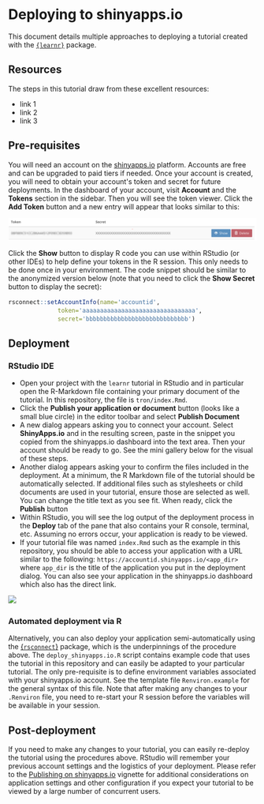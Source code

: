 # Deploying to shinyapps.io

This document details multiple approaches to deploying a tutorial created with the [`{learnr}`](https://rstudio.github.io/learnr) package. 

## Resources

The steps in this tutorial draw from these excellent resources:

* link 1
* link 2
* link 3

## Pre-requisites

You will need an account on the [shinyapps.io](https://shinyapps.io) platform. Accounts are free and can be upgraded to paid tiers if needed. Once your account is created, you will need to obtain your account's token and secret for future deployments. In the dashboard of your account, visit **Account** and the **Tokens** section in the sidebar. Then you will see the token viewer. Click the **Add Token** button and a new entry will appear that looks similar to this:

![](img/token_dashboard.png)

Click the **Show** button to display R code you can use within RStudio (or other IDEs) to help define your tokens in the R session. This only needs to be done once in your environment. The code snippet should be similar to the anonymized version below (note that you need to click the **Show Secret** button to display the secret):

```r
rsconnect::setAccountInfo(name='accountid',
			  token='aaaaaaaaaaaaaaaaaaaaaaaaaaaaaaaa',
			  secret='bbbbbbbbbbbbbbbbbbbbbbbbbbbbb')
```

## Deployment

### RStudio IDE

* Open your project with the `learnr` tutorial in RStudio and in particular open the R-Markdown file containing your primary document of the tutorial. In this repository, the file is `tron/index.Rmd`.
* Click the **Publish your application or document** button (looks like a small blue circle) in the editor toolbar and select **Publish Document**
* A new dialog appears asking you to connect your account. Select **ShinyApps.io** and in the resulting screen, paste in the snippet you copied from the shinyapps.io dashboard into the text area. Then your account should be ready to go. See the mini gallery below for the visual of these steps.
* Another dialog appears asking your to confirm the files included in the deployment. At a minimum, the R Markdown file of the tutorial should be automatically selected. If additional files such as stylesheets or child documents are used in your tutorial, ensure those are selected as well. You can change the title text as you see fit. When ready, click the **Publish** button
* Within RStudio, you will see the log output of the deployment process in the **Deploy** tab of the pane that also contains your R console, terminal, etc. Assuming no errors occur, your application is ready to be viewed.
* If your tutorial file was named `index.Rmd` such as the example in this repository, you should be able to access your application with a URL similar to the following: `https://accountid.shinyapps.io/<app_dir>` where `app_dir` is the title of the application you put in the deployment dialog. You can also see your application in the shinyapps.io dashboard which also has the direct link.

![](img/learnr_tutorial_account_steps.gif)

### Automated deployment via R

Alternatively, you can also deploy your application semi-automatically using the [{`rsconnect`}]() package, which is the underpinnings of the procedure above. The `deploy_shinyapps.io.R` script contains example code that uses the tutorial in this repository and can easily be adapted to your particular tutorial. The only pre-requisite is to define environment variables associated with your shinyapps.io account. See the template file `Renviron.example` for the general syntax of this file. Note that after making any changes to your `.Renviron` file, you need to re-start your R session before the variables will be available in your session.

## Post-deployment

If you need to make any changes to your tutorial, you can easily re-deploy the tutorial using the procedures above. RStudio will remember your previous account settings and the logistics of your deployment. Please refer to the [Publishing on shinyapps.io](https://rstudio.github.io/learnr/articles/shinyapps-publishing.html) vignette for additional considerations on application settings and other configuration if you expect your tutorial to be viewed by a large number of concurrent users.